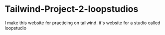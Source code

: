 # Tailwind-Project-2-loopstudios
I make this website for practicing on tailwind. it's website for a studio called loopstudio 
